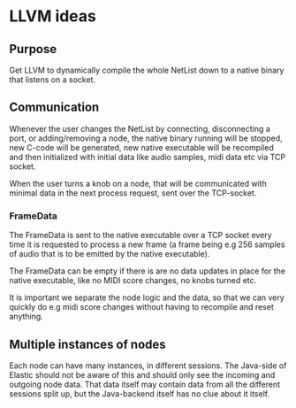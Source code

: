# LLVM ideas

## Purpose
Get LLVM to dynamically compile the whole NetList down to a native binary that listens on a socket.

## Communication
Whenever the user changes the NetList by connecting, disconnecting a port, or adding/removing a node, the native binary
running will be stopped, new C-code will be generated, new native executable will be recompiled and then initialized
with initial data like audio samples, midi data etc via TCP socket.

When the user turns a knob on a node, that will be communicated with minimal data in the next process request, sent over
the TCP-socket.

### FrameData
The FrameData is sent to the native executable over a TCP socket every time it is requested to process a new frame (a
frame being e.g 256 samples of audio that is to be emitted by the native executable).

The FrameData can be empty if there is are no data updates in place for the native executable, like no MIDI score
changes, no knobs turned etc.

It is important we separate the node logic and the data, so that we can very quickly do e.g midi score changes without
having to recompile and reset anything.

## Multiple instances of nodes
Each node can have many instances, in different sessions. The Java-side of Elastic should not be aware of this and
should only see the incoming and outgoing node data. That data itself may contain data from all the different sessions
split up, but the Java-backend itself has no clue about it itself.